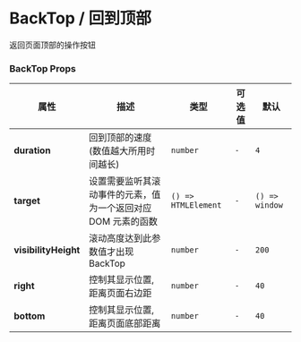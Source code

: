 # BackTop / 回到顶部

返回页面顶部的操作按钮

<playground
  title="默认的"
  name="ex-back-top-default"
  desc="最简单的用法"
/>

<playground
  title="自定义的"
  name="ex-back-top-custom"
  desc="可以自定义回到顶部按钮的样式，限制宽高：40px * 40px"
/>

### BackTop Props

| 属性                 | 描述                                                          | 类型                | 可选值 | 默认           |
| -------------------- | ------------------------------------------------------------- | ------------------- | ------ | -------------- |
| **duration**         | 回到顶部的速度(数值越大所用时间越长)                          | `number`            | `-`    | `4`            |
| **target**           | 设置需要监听其滚动事件的元素，值为一个返回对应 DOM 元素的函数 | `() => HTMLElement` | `-`    | `() => window` |
| **visibilityHeight** | 滚动高度达到此参数值才出现 BackTop                            | `number`            | `-`    | `200`          |
| **right**            | 控制其显示位置, 距离页面右边距                                | `number`            | `-`    | `40`           |
| **bottom**           | 控制其显示位置, 距离页面底部距离                              | `number`            | `-`    | `40`           |
